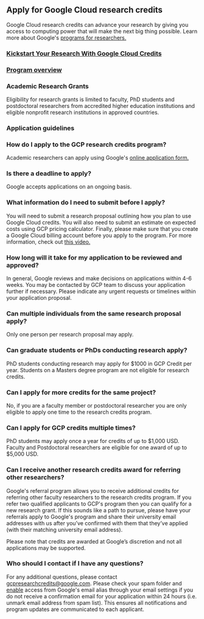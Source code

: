 ## Apply for Google Cloud research credits

Google Cloud research credits can advance your research by giving you access to computing power that will make the next big thing possible. Learn more about Google's <a href="https://cloud.google.com/edu/researchers?hl=en" target="_blank">programs for researchers.</a>

### <a href="https://services.google.com/fh/files/emails/kickstart_your_research_with_google_cloud_credits_tips_on_applying.pdf" target="_blank">Kickstart Your Research With Google Cloud Credits</a>
### <a href="https://support.google.com/google-cloud-higher-ed/answer/10723679?hl=en&ref_topic=10322294&sjid=6709602353601652929-NC" target="_blank">Program overview</a>

### Academic Research Grants

Eligibility for research grants is limited to faculty, PhD students and postdoctoral researchers from accredited higher education institutions and eligible nonprofit research institutions in approved countries. 

### Application guidelines

### How do I apply to the GCP research credits program?

Academic researchers can apply using Google's <a href="https://edu.google.com/programs/credits/research/?modal_active=none" target="_blank">online application form.</a>

### Is there a deadline to apply?

Google accepts applications on an ongoing basis.

### What information do I need to submit before I apply?

You will need to submit a research proposal outlining how you plan to use Google Cloud credits. You will also need to submit an estimate on expected costs using GCP pricing calculator. Finally, please make sure that you create a Google Cloud billing account before you apply to the program. For more information, check out  <a href="https://cloudonair.withgoogle.com/events/virtual_faculty_summit_2020/watch?talk=track1_session8_kickstart_your_research_with_gc_credits" target="_blank">this video.</a>


### How long will it take for my application to be reviewed and approved?

In general, Google reviews and make decisions on applications within 4-6 weeks. You may be contacted by GCP team to discuss your application further if necessary. Please indicate any urgent requests or timelines within your application proposal.

### Can multiple individuals from the same research proposal apply?

Only one person per research proposal may apply.

### Can graduate students or PhDs conducting research apply?

PhD students conducting research may apply for $1000 in GCP Credit per year. Students on a Masters degree program are not eligible for research credits.
 
### Can I apply for more credits for the same project?

No, if you are a faculty member or postdoctoral researcher you are only eligible to apply one time to the research credits program.
 
### Can I apply for GCP credits multiple times?

PhD students may apply once a year for credits of up to $1,000 USD. Faculty and Postdoctoral researchers are eligible for one award of up to $5,000 USD.
 
### Can I receive another research credits award for referring other researchers?

Google's referral program allows you to receive additional credits for referring other faculty researchers to the research credits program. If you refer two qualified applicants to GCP's program then you can qualify for a new research grant. If this sounds like a path to pursue, please have your referrals apply to Google's program and share their university email addresses with us after you’ve confirmed with them that they’ve applied (with their matching university email address).

Please note that credits are awarded at Google’s discretion and not all applications may be supported.

### Who should I contact if I have any questions?

For any additional questions, please contact <gcpresearchcredits@google.com>. Please check your spam folder and <a href="https://support.google.com/mail/answer/1366858?co=GENIE.Platform%3DDesktop&hl=en" target="_blank">enable</a> access from Google's email alias through your email settings if you do not receive a confirmation email for your application within 24 hours (i.e. unmark email address from spam list). This ensures all notifications and program updates are communicated to each applicant.
